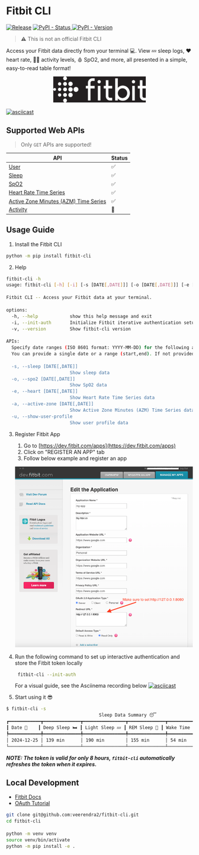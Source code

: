 # Fitbit CLI

[![Release](https://github.com/veerendra2/fitbit-cli/actions/workflows/release.yml/badge.svg)](https://github.com/veerendra2/fitbit-cli/actions/workflows/release.yml) [![PyPI - Status](https://img.shields.io/pypi/status/fitbit-cli)
](https://pypi.org/project/fitbit-cli/) [![PyPI - Version](https://img.shields.io/pypi/v/fitbit-cli)
](https://pypi.org/project/fitbit-cli/)

> ⚠️ This is not an official Fitbit CLI

Access your Fitbit data directly from your terminal 💻. View 💤 sleep logs, ❤️ heart rate, 🏋️‍♂️ activity levels, 🩸 SpO2, and more, all presented in a simple, easy-to-read table format!

<p align="center">
  <img alt="Fitbit logo", width="250" src="https://raw.githubusercontent.com/veerendra2/fitbit-cli/refs/heads/main/assets/Fitbit_Logo_White_RGB.jpg">
</p>

[![asciicast](https://asciinema.org/a/696114.svg)](https://asciinema.org/a/696114)

## Supported Web APIs

> Only `GET` APIs are supported!

| API                                                                                                                     | Status |
| ----------------------------------------------------------------------------------------------------------------------- | ------ |
| [User](https://dev.fitbit.com/build/reference/web-api/user/)                                                            | ✅     |
| [Sleep](https://dev.fitbit.com/build/reference/web-api/sleep/)                                                          | ✅     |
| [SpO2](https://dev.fitbit.com/build/reference/web-api/spo2/)                                                            | ✅     |
| [Heart Rate Time Series](https://dev.fitbit.com/build/reference/web-api/heartrate-timeseries/)                          | ✅     |
| [Active Zone Minutes (AZM) Time Series](https://dev.fitbit.com/build/reference/web-api/active-zone-minutes-timeseries/) | ✅     |
| [Activity](https://dev.fitbit.com/build/reference/web-api/activity/)                                                    | 👷     |

## Usage Guide

1. Install the Fitbit CLI

```bash
python -m pip install fitbit-cli
```

2. Help

```bash
fitbit-cli -h
usage: fitbit-cli [-h] [-i] [-s [DATE[,DATE]]] [-o [DATE[,DATE]]] [-e [DATE[,DATE]]] [-a [DATE[,DATE]]] [-u] [-v]

Fitbit CLI -- Access your Fitbit data at your terminal.

options:
  -h, --help            show this help message and exit
  -i, --init-auth       Initialize Fitbit iterative authentication setup
  -v, --version         Show fitbit-cli version

APIs:
  Specify date ranges (ISO 8601 format: YYYY-MM-DD) for the following arguments.
  You can provide a single date or a range (start,end). If not provided, defaults to today's date.

  -s, --sleep [DATE[,DATE]]
                        Show sleep data
  -o, --spo2 [DATE[,DATE]]
                        Show SpO2 data
  -e, --heart [DATE[,DATE]]
                        Show Heart Rate Time Series data
  -a, --active-zone [DATE[,DATE]]
                        Show Active Zone Minutes (AZM) Time Series data
  -u, --show-user-profile
                        Show user profile data
```

3. Register Fitbit App

   1. Go to [https://dev.fitbit.com/apps](https://dev.fitbit.com/apps)
   2. Click on "REGISTER AN APP" tab
   3. Follow below example and register an app

     <p align="left">
       <img alt="Fitbit logo", width="700" src="https://raw.githubusercontent.com/veerendra2/fitbit-cli/refs/heads/main/assets/fitbit-app-registration.png">
     </p>

4. Run the following command to set up interactive authentication and store the Fitbit token locally

   ```bash
    fitbit-cli --init-auth
   ```

   For a visual guide, see the Asciinema recording below
   [![asciicast](https://asciinema.org/a/696115.svg)](https://asciinema.org/a/696115)

5. Start using it 😎

```bash
$ fitbit-cli -s
                                   Sleep Data Summary 😴
┏━━━━━━━━━━━━┳━━━━━━━━━━━━━━┳━━━━━━━━━━━━━━━━┳━━━━━━━━━━━━━━┳━━━━━━━━━━━━━━┳━━━━━━━━━━━━━━━┓
┃ Date 📆    ┃ Deep Sleep 🛏 ┃ Light Sleep 💤 ┃ REM Sleep 🌙 ┃ Wake Time ⏰ ┃ Efficiency 💯 ┃
┡━━━━━━━━━━━━╇━━━━━━━━━━━━━━╇━━━━━━━━━━━━━━━━╇━━━━━━━━━━━━━━╇━━━━━━━━━━━━━━╇━━━━━━━━━━━━━━━┩
│ 2024-12-25 │ 139 min      │ 190 min        │ 155 min      │ 54 min       │ 55%           │
└────────────┴──────────────┴────────────────┴──────────────┴──────────────┴───────────────┘
```

_**NOTE: The token is valid for only 8 hours, `fitbit-cli` automatically refreshes the token when it expires.**_

## Local Development

- [Fitbit Docs](https://dev.fitbit.com/build/reference/web-api/)
- [OAuth Tutorial](https://dev.fitbit.com/build/reference/web-api/troubleshooting-guide/oauth2-tutorial/)

```bash
git clone git@github.com:veerendra2/fitbit-cli.git
cd fitbit-cli

python -m venv venv
source venv/bin/activate
python -m pip install -e .
```
